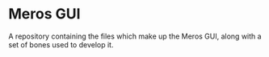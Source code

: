 # Meros GUI

A repository containing the files which make up the Meros GUI, along with a set of bones used to develop it.
